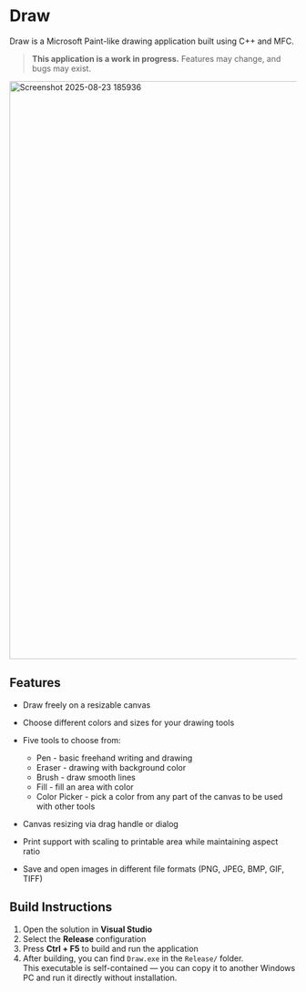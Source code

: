# Draw
Draw is a Microsoft Paint-like drawing application built using C++ and MFC.
> **This application is a work in progress.** Features may change, and bugs may exist.

<img width="1074" height="1015" alt="Screenshot 2025-08-23 185936" src="https://github.com/user-attachments/assets/f48cfe1d-3609-4297-9278-9acfad649fd7" />

## Features
- Draw freely on a resizable canvas

- Choose different colors and sizes for your drawing tools

- Five tools to choose from:
  - Pen - basic freehand writing and drawing
  - Eraser - drawing with background color
  - Brush - draw smooth lines
  - Fill - fill an area with color
  - Color Picker - pick a color from any part of the canvas to be used with other tools

- Canvas resizing via drag handle or dialog

- Print support with scaling to printable area while maintaining aspect ratio

- Save and open images in different file formats (PNG, JPEG, BMP, GIF, TIFF)

## Build Instructions

1. Open the solution in **Visual Studio**
2. Select the **Release** configuration
3. Press **Ctrl + F5** to build and run the application
4. After building, you can find `Draw.exe` in the `Release/` folder.  
   This executable is self-contained — you can copy it to another Windows PC and run it directly without installation.
